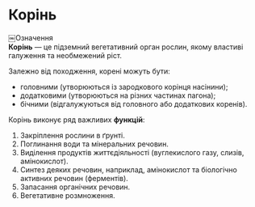 
# Корiнь
<div class="eoz-wrap">
<span class="eoz">￼Означення</span>
<div class="eoz-text">
<b>Корiнь</b> — це пiдземний вегетативний орган рослин, якому властивi галуження та необмежений рiст.
</div>
</div>


Залежно вiд походження, коренi можуть бути:
* головними (утворюються iз зародкового корiнця насiнини);
* додатковими (утворюються на рiзних частинах пагона);
* бiчними (вiдгалужуються вiд головного або додаткових коренiв).

 
Корiнь виконує ряд важливих **функцiй**:
1. Закрiплення рослини в ґрунтi.
2. Поглинання води та мiнеральних речовин.
3. Видiлення продуктiв життєдiяльностi (вуглекислого газу, слизiв, амiнокислот).
4. Синтез деяких речовин, наприклад, амiнокислот та бiологiчно активних речовин (ферментiв).
5. Запасання органiчних речовин.
6. Вегетативне розмноження.

